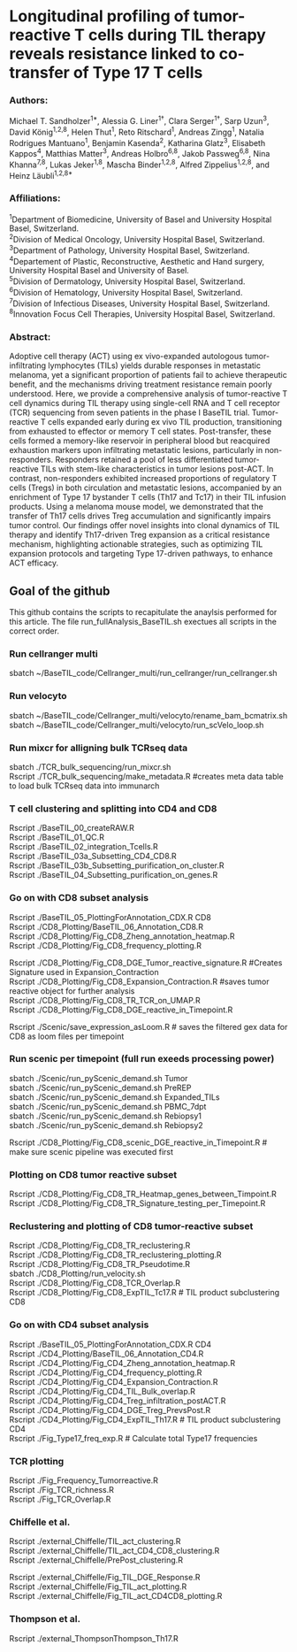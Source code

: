 # Longitudinal profiling of tumor-reactive T cells during TIL therapy reveals resistance linked to co-transfer of Type 17 T cells

### Authors:
Michael T. Sandholzer<sup>1*</sup>, Alessia G. Liner<sup>1†</sup>, Clara Serger<sup>1†</sup>, Sarp Uzun<sup>3</sup>, David König<sup>1,2,8</sup>, Helen Thut<sup>1</sup>, Reto Ritschard<sup>1</sup>, Andreas Zingg<sup>1</sup>, Natalia Rodrigues Mantuano<sup>1</sup>, Benjamin Kasenda<sup>2</sup>, Katharina Glatz<sup>3</sup>, Elisabeth Kappos<sup>4</sup>, Matthias Matter<sup>3</sup>, Andreas Holbro<sup>6,8</sup>, Jakob Passweg<sup>6,8</sup>, Nina Khanna<sup>7,8</sup>, Lukas Jeker<sup>1,8</sup>, Mascha Binder<sup>1,2,8</sup>, Alfred Zippelius<sup>1,2,8</sup>, and Heinz Läubli<sup>1,2,8*</sup>

### Affiliations:
<sup>1</sup>Department of Biomedicine, University of Basel and University Hospital Basel, Switzerland.\
<sup>2</sup>Division of Medical Oncology, University Hospital Basel, Switzerland.\
<sup>3</sup>Department of Pathology, University Hospital Basel, Switzerland.\
<sup>4</sup>Departement of Plastic, Reconstructive, Aesthetic and Hand surgery, University Hospital Basel and University of Basel. \
<sup>5</sup>Division of Dermatology, University Hospital Basel, Switzerland.\
<sup>6</sup>Division of Hematology, University Hospital Basel, Switzerland.\
<sup>7</sup>Division of Infectious Diseases, University Hospital Basel, Switzerland.\
<sup>8</sup>Innovation Focus Cell Therapies, University Hospital Basel, Switzerland.

### Abstract: 
Adoptive cell therapy (ACT) using ex vivo-expanded autologous tumor-infiltrating lymphocytes (TILs) yields durable responses in metastatic melanoma, yet a significant proportion of patients fail to achieve therapeutic benefit, and the mechanisms driving treatment resistance remain poorly understood. Here, we provide a comprehensive analysis of tumor-reactive T cell dynamics during TIL therapy using single-cell RNA and T cell receptor (TCR) sequencing from seven patients in the phase I BaseTIL trial. Tumor-reactive T cells expanded early during ex vivo TIL production, transitioning from exhausted to effector or memory T cell states. Post-transfer, these cells formed a memory-like reservoir in peripheral blood but reacquired exhaustion markers upon infiltrating metastatic lesions, particularly in non-responders. Responders retained a pool of less differentiated tumor-reactive TILs with stem-like characteristics in tumor lesions post-ACT. In contrast, non-responders exhibited increased proportions of regulatory T cells (Tregs) in both circulation and metastatic lesions, accompanied by an enrichment of Type 17 bystander T cells (Th17 and Tc17) in their TIL infusion products. Using a melanoma mouse model, we demonstrated that the transfer of Th17 cells drives Treg accumulation and significantly impairs tumor control. Our findings offer novel insights into clonal dynamics of TIL therapy and identify Th17-driven Treg expansion as a critical resistance mechanism, highlighting actionable strategies, such as optimizing TIL expansion protocols and targeting Type 17-driven pathways, to enhance ACT efficacy.


## Goal of the github
This github contains the scripts to recapitulate the anaylsis performed for this article. The file run_fullAnalysis_BaseTIL.sh exectues all scripts in the correct order.


### Run cellranger multi
sbatch ~/BaseTIL_code/Cellranger_multi/run_cellranger/run_cellranger.sh

### Run velocyto
sbatch ~/BaseTIL_code/Cellranger_multi/velocyto/rename_bam_bcmatrix.sh \
sbatch ~/BaseTIL_code/Cellranger_multi/velocyto/run_scVelo_loop.sh

### Run mixcr for alligning bulk TCRseq data
sbatch ./TCR_bulk_sequencing/run_mixcr.sh \
Rscript ./TCR_bulk_sequencing/make_metadata.R #creates meta data table to load bulk TCRseq data into immunarch


### T cell clustering and splitting into CD4 and CD8
Rscript ./BaseTIL_00_createRAW.R \
Rscript ./BaseTIL_01_QC.R \
Rscript ./BaseTIL_02_integration_Tcells.R \
Rscript ./BaseTIL_03a_Subsetting_CD4_CD8.R \
Rscript ./BaseTIL_03b_Subsetting_purification_on_cluster.R \
Rscript ./BaseTIL_04_Subsetting_purification_on_genes.R


### Go on with CD8 subset analysis
Rscript ./BaseTIL_05_PlottingForAnnotation_CDX.R CD8 \
Rscript ./CD8_Plotting/BaseTIL_06_Annotation_CD8.R \
Rscript ./CD8_Plotting/Fig_CD8_Zheng_annotation_heatmap.R \
Rscript ./CD8_Plotting/Fig_CD8_frequency_plotting.R

Rscript ./CD8_Plotting/Fig_CD8_DGE_Tumor_reactive_signature.R #Creates Signature used in Expansion_Contraction \
Rscript ./CD8_Plotting/Fig_CD8_Expansion_Contraction.R #saves tumor reactive object for further analysis \
Rscript ./CD8_Plotting/Fig_CD8_TR_TCR_on_UMAP.R  \
Rscript ./CD8_Plotting/Fig_CD8_DGE_reactive_in_Timepoint.R

Rscript ./Scenic/save_expression_asLoom.R # saves the filtered gex data for CD8 as loom files per timepoint

### Run scenic per timepoint (full run exeeds processing power)
sbatch ./Scenic/run_pyScenic_demand.sh Tumor \
sbatch ./Scenic/run_pyScenic_demand.sh PreREP \
sbatch ./Scenic/run_pyScenic_demand.sh Expanded_TILs \
sbatch ./Scenic/run_pyScenic_demand.sh PBMC_7dpt \
sbatch ./Scenic/run_pyScenic_demand.sh Rebiopsy1 \
sbatch ./Scenic/run_pyScenic_demand.sh Rebiopsy2

Rscript ./CD8_Plotting/Fig_CD8_scenic_DGE_reactive_in_Timepoint.R # make sure scenic pipeline was executed first

### Plotting on CD8 tumor reactive subset
Rscript ./CD8_Plotting/Fig_CD8_TR_Heatmap_genes_between_Timpoint.R \
Rscript ./CD8_Plotting/Fig_CD8_TR_Signature_testing_per_Timepoint.R


### Reclustering and plotting of CD8 tumor-reactive subset
Rscript ./CD8_Plotting/Fig_CD8_TR_reclustering.R \
Rscript ./CD8_Plotting/Fig_CD8_TR_reclustering_plotting.R \
Rscript ./CD8_Plotting/Fig_CD8_TR_Pseudotime.R \
sbatch ./CD8_Plotting/run_velocity.sh \
Rscript ./CD8_Plotting/Fig_CD8_TCR_Overlap.R \
Rscript ./CD8_Plotting/Fig_CD8_ExpTIL_Tc17.R  # TIL product subclustering CD8


### Go on with CD4 subset analysis
Rscript ./BaseTIL_05_PlottingForAnnotation_CDX.R CD4 \
Rscript ./CD4_Plotting/BaseTIL_06_Annotation_CD4.R \
Rscript ./CD4_Plotting/Fig_CD4_Zheng_annotation_heatmap.R \
Rscript ./CD4_Plotting/Fig_CD4_frequency_plotting.R \
Rscript ./CD4_Plotting/Fig_CD4_Expansion_Contraction.R \
Rscript ./CD4_Plotting/Fig_CD4_TIL_Bulk_overlap.R \
Rscript ./CD4_Plotting/Fig_CD4_Treg_infiltration_postACT.R \
Rscript ./CD4_Plotting/Fig_CD4_DGE_Treg_PrevsPost.R \
Rscript ./CD4_Plotting/Fig_CD4_ExpTIL_Th17.R  # TIL product subclustering CD4 \
Rscript ./Fig_Type17_freq_exp.R # Calculate total Type17 frequencies 

### TCR plotting 
Rscript ./Fig_Frequency_Tumorreactive.R \
Rscript ./Fig_TCR_richness.R \
Rscript ./Fig_TCR_Overlap.R


### Chiffelle et al.
Rscript ./external_Chiffelle/TIL_act_clustering.R \
Rscript ./external_Chiffelle/TIL_act_CD4_CD8_clustering.R \
Rscript ./external_Chiffelle/PrePost_clustering.R

Rscript ./external_Chiffelle/Fig_TIL_DGE_Response.R  \
Rscript ./external_Chiffelle/Fig_TIL_act_plotting.R \
Rscript ./external_Chiffelle/Fig_TIL_act_CD4CD8_plotting.R

### Thompson et al.
Rscript ./external_ThompsonThompson_Th17.R
